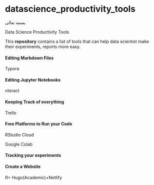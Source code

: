 # datascience_productivity_tools
بسمه تعالی

Data Science Productivity Tools

This **repository** contains a list of tools that can help data scientist make their experiments, reports more easy.



#### Editing Markdown Files

Typora



#### Editing Jupyter Notebooks

nteract



#### Keeping Track of everything

Trello

#### Free Platforms to Run your Code 

RStudio Cloud

Google  Colab



#### Tracking your experiments







#### Create a Website

R= Hugo(Academic)+Netlify





